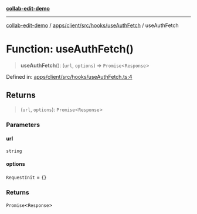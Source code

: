 [**collab-edit-demo**](../../../../../../README.md)

***

[collab-edit-demo](../../../../../../README.md) / [apps/client/src/hooks/useAuthFetch](../README.md) / useAuthFetch

# Function: useAuthFetch()

> **useAuthFetch**(): (`url`, `options`) => `Promise`\<`Response`\>

Defined in: [apps/client/src/hooks/useAuthFetch.ts:4](https://github.com/austyle-io/pub-sub-demo/blob/facd25f09850fc4e78e94ce267c52e173d869933/apps/client/src/hooks/useAuthFetch.ts#L4)

## Returns

> (`url`, `options`): `Promise`\<`Response`\>

### Parameters

#### url

`string`

#### options

`RequestInit` = `{}`

### Returns

`Promise`\<`Response`\>
